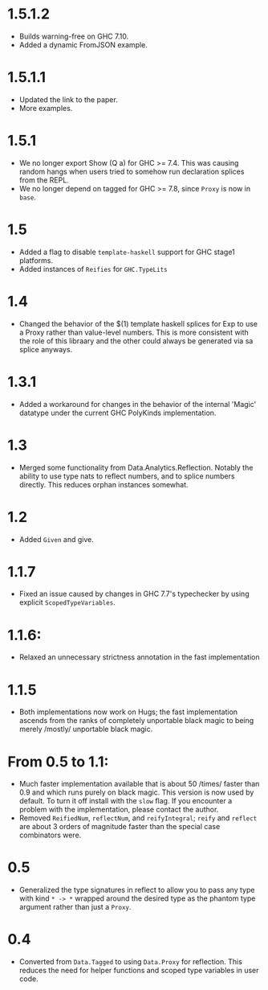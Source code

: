# 1.5.1.2
* Builds warning-free on GHC 7.10.
* Added a dynamic FromJSON example.

# 1.5.1.1
* Updated the link to the paper.
* More examples.

# 1.5.1
* We no longer export Show (Q a) for GHC >= 7.4. This was causing random hangs when users tried to somehow run declaration splices from the REPL.
* We no longer depend on tagged for GHC >= 7.8, since `Proxy` is now in `base`.

# 1.5
* Added a flag to disable `template-haskell` support for GHC stage1 platforms.
* Added instances of `Reifies` for `GHC.TypeLits`

# 1.4
* Changed the behavior of the $(1) template haskell splices for Exp to use a Proxy rather than value-level numbers. This is more consistent with the role of this libraary and the other could always be generated via sa splice anyways.

# 1.3.1
* Added a workaround for changes in the behavior of the internal 'Magic' datatype under the current GHC PolyKinds implementation.

# 1.3
* Merged some functionality from Data.Analytics.Reflection. Notably the ability to use type nats to reflect numbers, and to splice numbers directly. This reduces orphan instances somewhat.

# 1.2
* Added `Given` and give.

# 1.1.7
* Fixed an issue caused by changes in GHC 7.7's typechecker by using explicit `ScopedTypeVariables`.

# 1.1.6:
* Relaxed an unnecessary strictness annotation in the fast implementation

# 1.1.5
* Both implementations now work on Hugs; the fast implementation ascends
  from the ranks of completely unportable black magic to being merely
  /mostly/ unportable black magic.

# From 0.5 to 1.1:

* Much faster implementation available that is about 50 /times/ faster than
  0.9 and which runs purely on black magic. This version is now used by
  default. To turn it off install with the `slow` flag. If you encounter a
  problem with the implementation, please contact the author.
* Removed `ReifiedNum`, `reflectNum`, and `reifyIntegral`; `reify` and
  `reflect` are about 3 orders of magnitude faster than the special case
  combinators were.

# 0.5
* Generalized the type signatures in reflect to allow you to pass any type
  with kind `* -> *` wrapped around the desired type as the phantom type
  argument rather than just a `Proxy`.

# 0.4
* Converted from `Data.Tagged` to using `Data.Proxy` for reflection. This
  reduces the need for helper functions and scoped type variables in user
  code.
